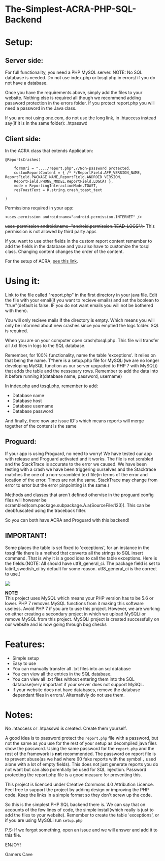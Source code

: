 ﻿# The-Simplest-ACRA-PHP-SQL-Backend

# Setup:

## Server side:

For full functionality, you need a PHP MySQL server. NOTE: No SQL database is needed. Do not use index.php or tosql.php in errors/ if you do not have a database.

Once you have the requirements above, simply add the files to your website. Nothing else is required all though we recommend adding 
password protection in the errors folder. If you protect report.php you will need a password in the Java class.

If you are not using one.com, do not use the long link, in .htaccess instead say(if it is in the same folder): .htpasswd

## Client side:

In the ACRA class that extends Application:

    @ReportsCrashes(

        formUri = "..../report.php",//Non-password protected.
        customReportContent = { /* */ReportField.APP_VERSION_NAME, ReportField.PACKAGE_NAME,ReportField.ANDROID_VERSION,
        ReportField.PHONE_MODEL,ReportField.LOGCAT },
        mode = ReportingInteractionMode.TOAST,
        resToastText = R.string.crash_toast_text

    )

Permissions required in your app:

    <uses-permission android:name="android.permission.INTERNET" />
    
<strike>uses-permission android:name="android.permission.READ_LOGS"/></strike> This permission is not allowed by third party apps

If you want to use other fields in the custom report content remember to add the fields in the database and you also have to customize
the tosql class. Changing content changes the order of the content. 

For the setup of ACRA, <a href="https://github.com/ACRA/acra/wiki/BasicSetup">see this link</a>.


# Using it:

Link to the file called "report.php" in the first directory in your java file.
Edit the file with your email(if you want to recieve emails) and set the boolean to "true"(default is false. IF you do not want emails you will not be bothered with them).

You will only recieve mails if the directory is empty. Which means you will only be informed about new crashes since you emptied the logs folder.
SQL is required.

When you are on your computer open crash/tosql.php. This file will transfer all .txt files in logs to the SQL database.

Remember, for 100% functionality, name the table 'exceptions'. It relies on that being the name. T*here is a setup.php file for MySQLi(we are no longer developing MySQL function as our server upgraded to PHP 7 with MySQLi) that adds the table and the nessesary rows. Remember to add the data into it before running it(database name, password, username)


In index.php and tosql.php, remember to add:
* Database name
* Database host
* Database username
* Database password
 
And finally, there now are issue ID's which means reports will merge together of the content is the same

## Proguard:

If your app is using Proguard, no need to worry! We have tested our app with release and Proguard activated and it works. The file is not 
scrabled and the StackTrace is accurate to the error we caused. We have been testing with a crash we have been triggering ourselves and 
the Stacktrace matches the one of a non-scrambled text file(in terms of the error and location of the error. Times are not the same. 
StackTrace may change from error to error but the error pinpointing is the same.)

Methods and classes that aren't defined othervise in the proguard config files will however be scrambled(com.package.subpackage.A.a(SourceFile:123)). This can be deobfuscated using the traceback filter.

So you can both have ACRA and Proguard with this backend!


## IMPORTANT!

Some places the table is set fixed to 'exceptions', for an instance in the tosql file there is a method that converts all the strings to 
SQL insert command. That is why it is a good idea to call the table exceptions. Here is the fields.(NOTE: All should have utf8_general_ci.
The package field is set to latin1_swedish_ci by default for some reason. utf8_general_ci is the correct to use.)

<img src="http://gamers-cave-world.com/publicimg/tables.png"></img>


**NOTE!**
<br>This project uses MySQL which means your PHP version has to be 5.6 or lower. PHP 7 removes MySQL functions from it making this 
software useless. Avoid PHP 7 if you are to use this project. However, we are working on either creating a secondary project in which we 
upload MySQLi or remove MySQL from this project. MySQLi project is created successfully on our website and is now going through bug checks


# Features:

* Simple setup
* Easy to use
* You can manually transfer all .txt files into an sql database
* You can view all the entries in the SQL database.
* You can view all .txt files without entering them into the SQL database(very important if your server does not support MySQL.
* If your website does not have databases, remove the database dependant files in errors/. Alternativly do not use them.


# Notes:

No .htaccess or .htpasswd is created. Create them yourself.

A good idea is to password protect the `report.php` file with a password, but not the same as you use for the rest of your setup as 
decompiled java files show the password. Using the same password for the `report.php` and the rest of the framework is **not** 
recommended. The password on report file is to prevent abuse(as we had where 60 fake reports with the symbol `,` used alone with a lot 
of empty fields). This does not just generate reports you do not want but can also porentially be used for SQL injection. Password 
protecting the report.php file is a good measure for preventing this.


This project is licenced under Creative Commons 4.0 Attribution Licence.
Feel free to support the project by adding design or improving the PHP code. Keep the links in a simple format so they don't screw up 
the code.

So this is the simplest PHP SQL backend there is. We can say that on accounts of the few lines of code, the simple install(which really 
is just to add the files to your website). Remember to create the table 'exceptions', or if you are using MySQLi run `setup.php`

P.S: If we forgot something, open an issue and we will answer and add it to this file.

ENJOY!

Gamers Cave
